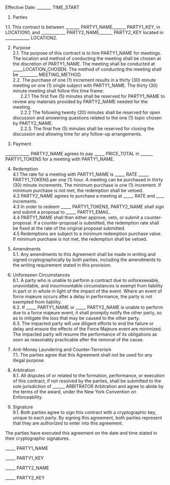 Effective Date: _______ TIME_START

1. Parties

1.1. This contract Is between _______ PARTY1_NAME,______ PARTY1_KEY, in LOCATION1, and ____________ PARTY2_NAME,______ PARTY2_KEY located in ____________ LOCATION2.  

2. Purpose  
2.1. The purpose of this contract is to hire PARTY1_NAME for meetings. The location and method of conducting the meeting shall be chosen at the discretion of PARTY1_NAME. The meeting shall be conducted at _____LOCATION_CHOSEN. The method of conducting the meeting shall be _________ MEETING_METHOD.  
2.2. The purchase of one (1) increment results in a thirty (30) minute meeting on one (1) single subject with PARTY1_NAME. The thirty (30) minute meeting shall follow this time frame:    
&nbsp; &nbsp; &nbsp; 2.2.1 The first five (5) minutes shall be reserved for PARTY1_NAME to review any materials provided by PARTY2_NAME needed for the meeting.    
&nbsp; &nbsp; &nbsp; 2.2.2 The following twenty (20) minutes shall be reserved for open discussion and answering questions related to the one (1) topic chosen by PARTY2_NAME.  
&nbsp; &nbsp; &nbsp; 2.2.3. The final five (5) minutes shall be reserved for closing the discussion and allowing time for any follow-up arrangements.    

3. Payment

____________ PARTY2_NAME agrees to pay _____ PRICE_TOTAL in ______ PARTY1_TOKENS for a meeting with PARTY1_NAME.  

4. Redemption  
4.1 The rate for a meeting with PARTY1_NAME is _____ RATE _____ PARTY1_TOKENS per one (1) hour. A meeting can be purchased in thirty (30) minute increments. The minimum purchase is one (1) increment. If minimum purchase is not met, the redemption shall be vetoed.  
4.2 PARTY2_NAME agrees to purchase a meeting at  _____ RATE and ____ increments.  
4.3 In order to redeem _____ PARTY1_TOKENS, PARTY2_NAME shall sign and submit a proposal to _____ PARTY1_EMAIL.  
4.4 PARTY1_NAME shall then either approve, veto, or submit a counter-proposal. If a counter-proposal is submitted, the redemption rate shall be fixed at the rate of the original proposal submitted.  
4.5 Redemptions are subject to a minimum redemption purchase value. If minimum purchase is not met, the redemption shall be vetoed.  

5. Amendments  
5.1. Any amendments to this Agreement shall be made in writing and signed cryptographically by both parties, including the amendments to the writing requirement stated in this provision.  

6. Unforeseen Circumstances  
6.1. A party who is unable to perform a contract due to unforeseeable, unavoidable, and insurmountable circumstances is exempt from liability in part or in whole in light of the impact of the event. Where an event of force majeure occurs after a delay in performance, the party is not exempted from liability.  
6.2. If _____ PARTY1_NAME or _____ PARTY2_NAME is unable to perform due to a force majeure event, it shall promptly notify the other party, so as to mitigate the loss that may be caused to the other party.  
6.3. The impacted party will use diligent efforts to end the failure or delay and ensure the effects of the Force Majeure event are minimized. The impacted party will resume the performance of its obligations as soon as reasonably practicable after the removal of the cause.  

7. Anti-Money Laundering and Counter-Terrorism  
7.1. The parties agree that this Agreement shall not be used for any illegal purpose.  

8. Arbitration  
8.1. All disputes of or related to the formation, performance, or execution of this contract, if not resolved by the parties, shall be submitted to the sole jurisdiction of ______ ARBITRATOR Arbitration and agree to abide by the terms of the award, under the New York Convention on Enforceability.  

9. Signature  
9.1. Both parties agree to sign this contract with a cryptographic key, unique to each party. By signing this agreement, both parties represent that they are authorized to enter into this agreement.  

  
The parties have executed this agreement on the date and time stated in their cryptographic signatures.

_____ PARTY1_NAME

_____ PARTY1_KEY

_____ PARTY2_NAME

_____ PARTY2_KEY
